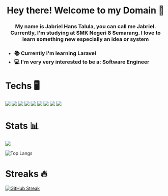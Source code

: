 <h1 align='center'>Hey there! Welcome to my Domain 🧐</h1>



<h3 align="center"> My name is <strong>Jabriel Hans Talula</strong>, you can call me <strong>Jabriel</strong>. Currently, I'm studying at <strong>SMK Negeri 8 Semarang</strong>. I love to learn something new especially an idea or system</h3>

<h3>

<ul>
  <li>📚 Currently i'm learning <strong>Laravel</strong></li>
  <li>💻 I'm very very interested to be a: <strong>Software Engineer</strong></li>
</ul>
  
</h3>

# Techs 🖥️

<span> 

<img src="https://img.shields.io/badge/PHP-777BB4?style=for-the-badge&logo=php&logoColor=white">

<img src="https://img.shields.io/badge/Laravel-FF2D20?style=for-the-badge&logo=laravel&logoColor=white">

<img src="https://img.shields.io/badge/Insomnia-5849be?style=for-the-badge&logo=Insomnia&logoColor=white">

<img src="https://img.shields.io/badge/MySQL-005C84?style=for-the-badge&logo=mysql&logoColor=white">

<img src="https://img.shields.io/badge/Composer-885630?style=for-the-badge&logo=Composer&logoColor=white">

<img src="https://img.shields.io/badge/alacritty-F46D01?style=for-the-badge&logo=alacritty&logoColor=white">

<img src="https://img.shields.io/badge/Python-FFD43B?style=for-the-badge&logo=python&logoColor=blue">

<img src="https://img.shields.io/badge/Dart-0175C2?style=for-the-badge&logo=dart&logoColor=white">

<img src="https://img.shields.io/badge/Node%20js-339933?style=for-the-badge&logo=nodedotjs&logoColor=white">

</span>

# Stats 📊

<picture>
  <source
    srcset="https://github-readme-stats.vercel.app/api?username=jirbthagoras&show_icons=true&theme=radical"
    media="(prefers-color-scheme: dark)"
  />
  <source
    srcset="https://github-readme-stats.vercel.app/api?username=jirbthagoras&show_icons=true"
    media="(prefers-color-scheme: light), (prefers-color-scheme: no-preference)"
  />
  <img src="https://github-readme-stats.vercel.app/api?username=jirbthagoras&show_icons=true" />
</picture>

![Top Langs](https://github-readme-stats.vercel.app/api/top-langs/?username=jirbthagoras&layout=compact&theme=radical)

# Streaks 🔥

<a href="https://git.io/streak-stats"><img src="https://streak-stats.demolab.com?user=jirbthagoras&theme=radical&card_width=490" alt="GitHub Streak" /></a>
